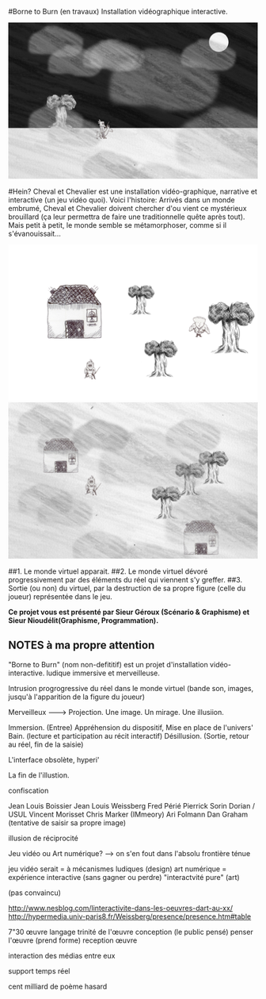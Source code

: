 
#Borne to Burn (en travaux)
Installation vidéographique interactive.

![GitHub Logo](captures/lune.png)

#Hein?
Cheval et Chevalier est une installation vidéo-graphique, narrative et interactive (un jeu vidéo quoi). Voici l'histoire:
Arrivés dans un monde embrumé, Cheval et Chevalier doivent chercher d'ou vient ce mystérieux brouillard (ça leur permettra de faire une traditionnelle quête après tout). Mais petit à petit, le monde semble se métamorphoser, comme si il s'évanouissait…

![GitHub Logo](https://github.com/nioudelit/arcade/blob/master/deplacementMatrice/data/capture.png?raw=true)
![GitHub Logo](captures/brouillard.png)

##1. Le monde virtuel apparait.
##2. Le monde virtuel dévoré progressivement par des éléments du réel qui viennent s'y greffer.
##3. Sortie (ou non) du virtuel, par la destruction de sa propre figure (celle du joueur) représentée dans le jeu.

**Ce projet vous est présenté par Sieur Géroux (Scénario & Graphisme) et Sieur Nioudélit(Graphisme, Programmation).**


## NOTES à ma propre attention
"Borne to Burn" (nom non-defititif) est un projet d'installation vidéo-interactive.
ludique immersive et merveilleuse. 

Intrusion progrogressive du réel dans le monde virtuel (bande son, images, jusqu'à l'apparition de la figure du joueur)


Merveilleux ---> Projection. Une image. Un mirage. Une illusiion. 

Immersion. (Entree) Appréhension du dispositif, Mise en place de l'univers'
Bain. (lecture et participation au récit interactif)
Désillusion. (Sortie, retour au réel, fin de la saisie)

L'interface obsolète, hyperi'

La fin de l'illustion.

confiscation

Jean Louis Boissier
Jean Louis Weissberg
Fred Périé
Pierrick Sorin
Dorian / USUL
Vincent Morisset
Chris Marker (IMmeory)
Ari Folmann
Dan Graham (tentative de saisir  sa propre image)

illusion de réciprocité


Jeu vidéo ou Art numérique?
--> on s'en fout dans l'absolu
frontière ténue

jeu vidéo serait = à mécanismes ludiques (design)
art numérique = expérience interactive (sans gagner ou perdre) "interactvité pure" (art)

(pas convaincu)

http://www.nesblog.com/linteractivite-dans-les-oeuvres-dart-au-xx/
http://hypermedia.univ-paris8.fr/Weissberg/presence/presence.htm#table

7"30
œuvre langage
trinité de l'œuvre
conception (le public pensé)
penser l'œuvre (prend forme)
reception œuvre

interaction des médias entre eux

support 
temps réel

cent milliard de poème hasard





